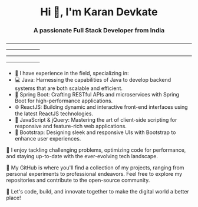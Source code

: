 <h1 align="center">Hi 👋, I'm Karan Devkate</h1>
<h3 align="center">A passionate Full Stack Developer from India</h3>
–––––––––––––––––––––––––––––––––––––––––––––––––––––––––––––––––––––––––––––––––––––
–––––––––––––––––––––––––––––––––––––––––––––––––––––––––––––––––––––––––––––––––––––
<ul>
  <li>💼 I have experience in the field, specializing in:</li>
 <li>💻 Java: Harnessing the capabilities of Java to develop backend systems that are both scalable and efficient.</li>
 <li> 🚀 Spring Boot: Crafting RESTful APIs and microservices with Spring Boot for high-performance applications.</li>
 <li> 🌐 ReactJS: Building dynamic and interactive front-end interfaces using the latest ReactJS technologies.</li>
 <li>📜 JavaScript & jQuery: Mastering the art of client-side scripting for responsive and feature-rich web applications.</li>
 <li>🎨 Bootstrap: Designing sleek and responsive UIs with Bootstrap to enhance user experiences.</li>
</ul>


🔨 I enjoy tackling challenging problems, optimizing code for performance, and staying up-to-date with the ever-evolving tech landscape.

🌟 My GitHub is where you'll find a collection of my projects, ranging from personal experiments to professional endeavors. Feel free to explore my repositories and contribute to the open-source community.


🚀 Let's code, build, and innovate together to make the digital world a better place!
